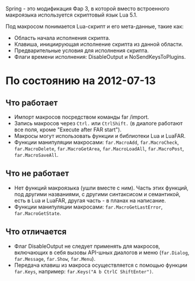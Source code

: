 Spring - это модификация Фар 3, в которой вместо встроенного макроязыка
используется скриптовый язык Lua 5.1.

Под макросом понимается Lua-скрипт и его мета-данные, такие как:
* Область начала исполнения скрипта.
* Клавиша, инициирующая исполнение скрипта из данной области.
* Предварительные условия для исполнения скрипта.
* Флаги времени исполнения: DisableOutput и NoSendKeysToPlugins.

По состоянию на 2012-07-13
===========================

Что работает
-------------
* Импорт макросов посредством команды far /import.
* Запись макросов через `Ctrl.` или `CtrlShift.` (в диалоге работают все поля,
  кроме "Execute after FAR start").
* Макросы могут использовать функции и библиотеки Lua и LuaFAR.
* Функции манипуляции макросами: `far.MacroAdd`, `far.MacroCheck`,
  `far.MacroDelete`, `far.MacroGetArea`, `far.MacroLoadAll`, `far.MacroPost`,
  `far.MacroSaveAll`.

Что не работает
----------------
* Нет функций макроязыка (ушли вместе с ним). Часть этих функций, под другими
  названиями, с другими синтаксисом и семантикой, есть в Lua и LuaFAR, другая
  часть - в планах на написание.
* Функции манипуляции макросами: `far.MacroGetLastError`, `far.MacroGetState`.

Что отличается
---------------
* Флаг DisableOutput не следует применять для макросов, включающих в себя
  вызовы API-шных диалогов и меню (`far.Dialog`, `far.Message`, `far.Show`,
  `far.Menu`).
* Передача клавиш из макроса осуществляется с помощью функции `far.Keys`,
  например: `far.Keys("A b CtrlC ShiftEnter")`.

